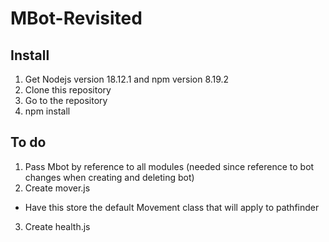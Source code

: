 # MBot-Revisited
## Install
1. Get Nodejs version 18.12.1 and npm version 8.19.2
2. Clone this repository
3. Go to the repository
4. npm install

## To do
1. Pass Mbot by reference to all modules (needed since reference to bot changes when creating and deleting bot)
2. Create mover.js
- Have this store the default Movement class that will apply to pathfinder
3. Create health.js